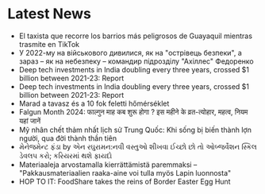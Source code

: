 # Latest News
-  El taxista que recorre los barrios más peligrosos de Guayaquil mientras trasmite en TikTok
-  У 2022-му на військового дивилися, як на "острівець безпеки", а зараз – як на небезпеку – командир підрозділу "Ахіллес" Федоренко
-  Deep tech investments in India doubling every three years, crossed $1 billion between 2021-23: Report
-  Deep tech investments in India doubling every three years, crossed $1 billion between 2021-23: Report
-  Marad a tavasz és a 10 fok feletti hőmérséklet
-  Falgun Month 2024: फाल्गुन माह कब शुरू होगा ? इस महीने के व्रत-त्योहार, महत्व, नियम यहां जानें
-  Mỹ nhân chết thảm nhất lịch sử Trung Quốc: Khi sống bị biến thành lợn người, qua đời thành thần tiên
-  મેનેજમેન્ટ ફંડા by એન રઘુરામન:નવી વસ્તુઓ શીખવા ઈચ્છો છો તો ઓબ્જર્વેશન સ્કિલ ડેવલપ કરો; કરિયરમાં થશે ફાયદો
-  Materiaaleja arvostamalla kierrättämistä paremmaksi – "Pakkausmateriaalien raaka-aine voi tulla myös Lapin luonnosta"
-  HOP TO IT: FoodShare takes the reins of Border Easter Egg Hunt
